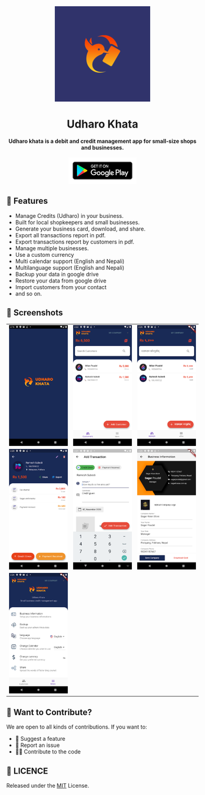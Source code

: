<div align="center">
  <img src="resources/logo.png" alt="Daily Logo" width="250">
  <h1>Udharo Khata</h1>
  <strong>Udharo khata is a debit and credit management app for small-size shops and businesses.</strong>
</div>
<br>
<div align="center">
<a href="https://play.google.com/store/apps/details?id=com.udharo.khata">
<img src="resources/google-play-badge.png" alt="Daily Logo" width="180">
</a>
</div>

## 🎁 Features

- Manage Credits (Udharo) in your business.
- Built for local shopkeepers and small businesses.
- Generate your business card, download, and share.
- Export all transactions report in pdf.
- Export transactions report by customers in pdf.
- Manage multiple businesses.
- Use a custom currency
- Multi calendar support (English and Nepali)
- Multilanguage support (English and Nepali)
- Backup your data in google drive
- Restore your data from google drive
- Import customers from your contact
- and so on.

## 📱 Screenshots

|                                                         |                                                         |                                                         |
| ------------------------------------------------------- | ------------------------------------------------------- | ------------------------------------------------------- |
| ![screenshot](resources/splash.png "Splash")            | ![screenshot](resources/screenshot1.png "Screenshot 1") | ![screenshot](resources/screenshot2.png "Screenshot 2") |
| ![screenshot](resources/screenshot3.png "Screenshot 3") | ![screenshot](resources/screenshot4.png "Screenshot 4") | ![screenshot](resources/screenshot5.png "Screenshot 5") |
| ![screenshot](resources/screenshot6.png "Screenshot 6") |                                                         |                                                         |

## 🙌 Want to Contribute?

We are open to all kinds of contributions. If you want to:

- 🤔 Suggest a feature
- 🐛 Report an issue
- 👨‍💻 Contribute to the code

## 📑 LICENCE

Released under the [MIT](./LICENSE) License.<br>
